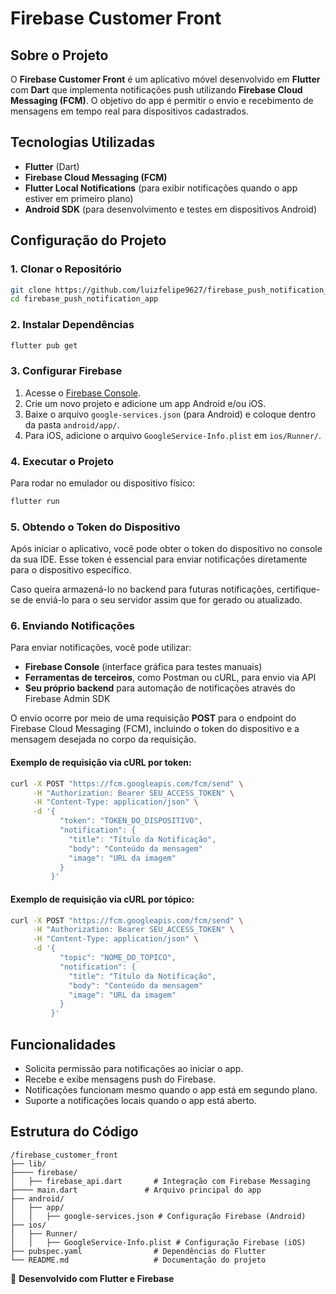 # Firebase Customer Front

## Sobre o Projeto
O **Firebase Customer Front** é um aplicativo móvel desenvolvido em **Flutter** com **Dart** que implementa notificações push utilizando **Firebase Cloud Messaging (FCM)**. O objetivo do app é permitir o envio e recebimento de mensagens em tempo real para dispositivos cadastrados.

## Tecnologias Utilizadas
- **Flutter** (Dart)
- **Firebase Cloud Messaging (FCM)**
- **Flutter Local Notifications** (para exibir notificações quando o app estiver em primeiro plano)
- **Android SDK** (para desenvolvimento e testes em dispositivos Android)

## Configuração do Projeto
### 1. Clonar o Repositório
```sh
git clone https://github.com/luizfelipe9627/firebase_push_notification_app.git
cd firebase_push_notification_app
```

### 2. Instalar Dependências
```sh
flutter pub get
```

### 3. Configurar Firebase
1. Acesse o [Firebase Console](https://console.firebase.google.com/).
2. Crie um novo projeto e adicione um app Android e/ou iOS.
3. Baixe o arquivo `google-services.json` (para Android) e coloque dentro da pasta `android/app/`.
4. Para iOS, adicione o arquivo `GoogleService-Info.plist` em `ios/Runner/`.

### 4. Executar o Projeto
Para rodar no emulador ou dispositivo físico:
```sh
flutter run
```

### 5. Obtendo o Token do Dispositivo
Após iniciar o aplicativo, você pode obter o token do dispositivo no console da sua IDE. Esse token é essencial para enviar notificações diretamente para o dispositivo específico.

Caso queira armazená-lo no backend para futuras notificações, certifique-se de enviá-lo para o seu servidor assim que for gerado ou atualizado.

### 6. Enviando Notificações
Para enviar notificações, você pode utilizar:
- **Firebase Console** (interface gráfica para testes manuais)
- **Ferramentas de terceiros**, como Postman ou cURL, para envio via API
- **Seu próprio backend** para automação de notificações através do Firebase Admin SDK

O envio ocorre por meio de uma requisição **POST** para o endpoint do Firebase Cloud Messaging (FCM), incluindo o token do dispositivo e a mensagem desejada no corpo da requisição.

#### Exemplo de requisição via cURL por token:
```sh
curl -X POST "https://fcm.googleapis.com/fcm/send" \
     -H "Authorization: Bearer SEU_ACCESS_TOKEN" \
     -H "Content-Type: application/json" \
     -d '{
           "token": "TOKEN_DO_DISPOSITIVO",
           "notification": {
             "title": "Título da Notificação",
             "body": "Conteúdo da mensagem"
             "image": "URL da imagem"
           }
         }'
```
#### Exemplo de requisição via cURL por tópico:
```sh
curl -X POST "https://fcm.googleapis.com/fcm/send" \
     -H "Authorization: Bearer SEU_ACCESS_TOKEN" \
     -H "Content-Type: application/json" \
     -d '{
           "topic": "NOME_DO_TOPICO",
           "notification": {
             "title": "Título da Notificação",
             "body": "Conteúdo da mensagem"
             "image": "URL da imagem"
           }
         }'
```

## Funcionalidades
- Solicita permissão para notificações ao iniciar o app.
- Recebe e exibe mensagens push do Firebase.
- Notificações funcionam mesmo quando o app está em segundo plano.
- Suporte a notificações locais quando o app está aberto.

## Estrutura do Código
```
/firebase_customer_front
├── lib/
├──── firebase/
│   ├── firebase_api.dart       # Integração com Firebase Messaging
├──── main.dart               # Arquivo principal do app
├── android/
│   ├── app/
│   │   ├── google-services.json # Configuração Firebase (Android)
├── ios/
│   ├── Runner/
│   │   ├── GoogleService-Info.plist # Configuração Firebase (iOS)
├── pubspec.yaml                # Dependências do Flutter
└── README.md                   # Documentação do projeto                
```

🚀 **Desenvolvido com Flutter e Firebase**

